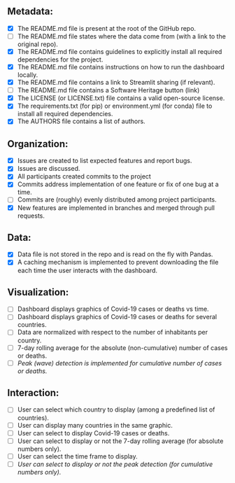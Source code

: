 ## Metadata:
- [x] The README.md file is present at the root of the GitHub repo.
- [ ] The README.md file states where the data come from (with a link to the original repo).
- [x] The README.md file contains guidelines to explicitly install all required dependencies for the project.
- [x] The README.md file contains instructions on how to run the dashboard locally.
- [x] The README.md file contains a link to Streamlit sharing (if relevant).
- [ ] The README.md file contains a Software Heritage button (link)
- [x] The LICENSE (or LICENSE.txt) file contains a valid open-source license.
- [x] The requirements.txt (for pip) or environment.yml (for conda) file to install all required dependencies.
- [x] The AUTHORS file contains a list of authors.

## Organization:
- [x] Issues are created to list expected features and report bugs.
- [x] Issues are discussed.
- [x] All participants created commits to the project
- [x] Commits address implementation of one feature or fix of one bug at a time.
- [ ] Commits are (roughly) evenly distributed among project participants.
- [x] New features are implemented in branches and merged through pull requests.

## Data:
- [x] Data file is not stored in the repo and is read on the fly with Pandas.
- [x] A caching mechanism is implemented to prevent downloading the file each time the user interacts with the dashboard.

## Visualization:
- [ ] Dashboard displays graphics of Covid-19 cases or deaths vs time.
- [ ] Dashboard displays graphics of Covid-19 cases or deaths for several countries.
- [ ] Data are normalized with respect to the number of inhabitants per country.
- [ ] 7-day rolling average for the absolute (non-cumulative) number of cases or deaths.
- [ ] *Peak (wave) detection is implemented for cumulative number of cases or deaths.*

## Interaction:
- [ ] User can select which country to display (among a predefined list of countries).
- [ ] User can display many countries in the same graphic.
- [ ] User can select to display Covid-19 cases or deaths.
- [ ] User can select to display or not the 7-day rolling average (for absolute numbers only).
- [ ] User can select the time frame to display.
- [ ] *User can select to display or not the peak detection (for cumulative numbers only).*
